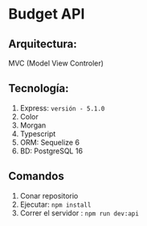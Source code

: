 # Budget API

## Arquitectura:

MVC (Model View Controler)

## Tecnología:
1. Express: ```versión - 5.1.0```
2. Color
3. Morgan
4. Typescript
5. ORM: Sequelize 6
6. BD: PostgreSQL 16

## Comandos

1. Conar repositorio
2. Ejecutar: ```npm install```
3. Correr el servidor : ```npm run dev:api```